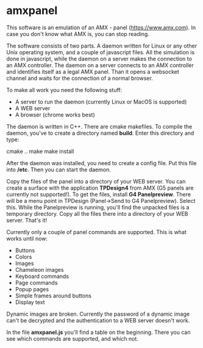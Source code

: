 # amxpanel
This software is an emulation of an AMX - panel (https://www.amx.com).
In case you don't know what AMX is, you can stop reading.

The software consists of two parts. A daemon written for Linux or any other Unix
operating system, and a couple of javascript files. All the simulation is done in
javascript, while the daemon on a server makes the connection to an AMX controller.
The daemon on a server connects to an AMX controller and identifies itself as a
legal AMX panel. Than it opens a websocket channel and waits for the connection of
a normal browser.

To make all work you need the following stuff:

* A server to run the daemon (currently Linux or MacOS is supported)
* A WEB server
* A browser (chrome works best)

The daemon is written in C++. There are cmake makefiles. To compile the daemon,
you've to create a directory named **build**. Enter this directory and type:

cmake ..
make
make install

After the daemon was installed, you need to create a config file. Put this file into
**/etc**. Then you can start the daemon.

Copy the files of the panel into a directory of your WEB server. You can create a
surface with the application **TPDesign4** from AMX (G5 panels are currently not
supported!). To get the files, install **G4 Panelpreview**. There will be a menu
point in TPDesign (Panel->Send to G4 Panelpreview). Select this. While the Panelpreview
is running, you'll find the unpacked files is a temporary directory. Copy all the files
there into a directory of your WEB server. That's it!

Currently only a couple of panel commands are supported. This is what works until now:

* Buttons
* Colors
* Images
* Chameleon images
* Keyboard commands
* Page commands
* Popup pages
* Simple frames around buttons
* Display text

Dynamic images are broken. Currently the password of a dynamic image can't be
decrypted and the authentication to a WEB server doesn't work.

In the file **amxpanel.js** you'll find a table on the beginning. There you can
see which commands are supported, and which not.
